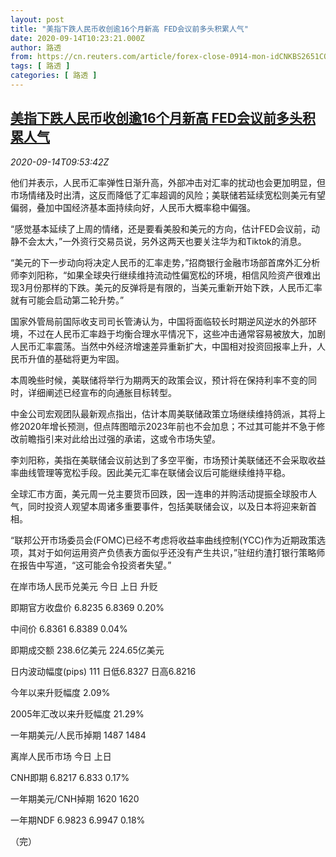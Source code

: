 ```yaml
---
layout: post
title: "美指下跌人民币收创逾16个月新高 FED会议前多头积累人气"
date: 2020-09-14T10:23:21.000Z
author: 路透
from: https://cn.reuters.com/article/forex-close-0914-mon-idCNKBS2651CQ
tags: [ 路透 ]
categories: [ 路透 ]
---
```

<!--1600079001000-->
[美指下跌人民币收创逾16个月新高 FED会议前多头积累人气](https://cn.reuters.com/article/forex-close-0914-mon-idCNKBS2651CQ)
------

<div>
<div><i>2020-09-14T09:53:42Z</i></div><p>他们并表示，人民币汇率弹性日渐升高，外部冲击对汇率的扰动也会更加明显，但市场情绪及时出清，这反而降低了汇率超调的风险；美联储若延续宽松则美元有望偏弱，叠加中国经济基本面持续向好，人民币大概率稳中偏强。</p><p>“感觉基本延续了上周的情绪，还是要看美股和美元的方向，估计FED会议前，动静不会太大，”一外资行交易员说，另外这两天也要关注华为和Tiktok的消息。</p><p>“美元的下一步动向将决定人民币的汇率走势，”招商银行金融市场部首席外汇分析师李刘阳称，“如果全球央行继续维持流动性偏宽松的环境，相信风险资产很难出现3月份那样的下跌。美元的反弹将是有限的，当美元重新开始下跌，人民币汇率就有可能会启动第二轮升势。”</p><p>国家外管局前国际收支司司长管涛认为，中国将面临较长时期逆风逆水的外部环境，不过在人民币汇率趋于均衡合理水平情况下，这些冲击通常容易被放大，加剧人民币汇率震荡。当然中外经济增速差异重新扩大，中国相对投资回报率上升，人民币升值的基础将更为牢固。</p><p>本周晚些时候，美联储将举行为期两天的政策会议，预计将在保持利率不变的同时，详细阐述已经宣布的向通胀目标转型。</p><p>中金公司宏观团队最新观点指出，估计本周美联储政策立场继续维持鸽派，其将上修2020年增长预测，但点阵图暗示2023年前也不会加息；不过其可能并不急于修改前瞻指引来对此给出过强的承诺，这或令市场失望。</p><p>李刘阳称，美指在美联储会议前达到了多空平衡，市场预计美联储还不会采取收益率曲线管理等宽松手段。因此美元汇率在联储会议后可能继续维持平稳。</p><p>全球汇市方面，美元周一兑主要货币回跌，因一连串的并购活动提振全球股市人气，同时投资人观望本周诸多重要事件，包括美联储会议，以及日本将迎来新首相。</p><p>“联邦公开市场委员会(FOMC)已经不考虑将收益率曲线控制(YCC)作为近期政策选项，其对于如何运用资产负债表方面似乎还没有产生共识，”驻纽约渣打银行策略师在报告中写道，“这可能会令投资者失望。”</p><p>在岸市场人民币兑美元 今日 上日 升贬</p><p>即期官方收盘价 6.8235 6.8369 0.20%</p><p>中间价 6.8361 6.8389 0.04%</p><p>即期成交额 238.6亿美元 224.65亿美元</p><p>日内波动幅度(pips) 111 日低6.8327 日高6.8216</p><p>今年以来升贬幅度 2.09%</p><p>2005年汇改以来升贬幅度 21.29%</p><p>一年期美元/人民币掉期 1487 1484</p><p>离岸人民币市场 今日 上日</p><p>CNH即期 6.8217 6.833 0.17%</p><p>一年期美元/CNH掉期 1620 1620</p><p>一年期NDF 6.9823 6.9947 0.18%</p><p>（完）</p>
</div>
